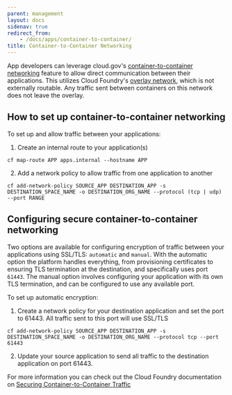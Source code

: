 ```yaml
---
parent: management
layout: docs
sidenav: true
redirect_from: 
    - /docs/apps/container-to-container/
title: Container-to-Container Networking
---
```


App developers can leverage cloud.gov's [container-to-container networking](https://docs.cloudfoundry.org/concepts/understand-cf-networking.html) feature to allow direct communication between their applications. This utilizes Cloud Foundry's [overlay network](https://docs.cloudfoundry.org/concepts/understand-cf-networking.html#overlay-network), which is not externally routable. Any traffic sent between containers on this network does not leave the overlay.

## How to set up container-to-container networking

To set up and allow traffic between your applications:

1. Create an internal route to your application(s)
```
cf map-route APP apps.internal --hostname APP
```
2. Add a network policy to allow traffic from one application to another
```
cf add-network-policy SOURCE_APP DESTINATION_APP -s DESTINATION_SPACE_NAME -o DESTINATION_ORG_NAME --protocol (tcp | udp) --port RANGE
```

## Configuring secure container-to-container networking

Two options are available for configuring encryption of traffic between your applications using SSL/TLS: `automatic` and `manual`. With the automatic option the platform handles everything, from provisioning certificates to ensuring TLS termination at the destination, and specifically uses port `61443`. The manual option involves configuring your application with its own TLS termination, and can be configured to use any available port.

To set up automatic encryption:

1. Create a network policy for your destination application and set the port to 61443. All traffic sent to this port will use SSL/TLS
```
cf add-network-policy SOURCE_APP DESTINATION_APP -s DESTINATION_SPACE_NAME -o DESTINATION_ORG_NAME --protocol tcp --port 61443
```
2. Update your source application to send all traffic to the destination application on port 61443.

For more information you can check out the Cloud Foundry documentation on [Securing Container-to-Container Traffic](https://docs.cloudfoundry.org/concepts/understand-cf-networking.html#securing-traffic)
